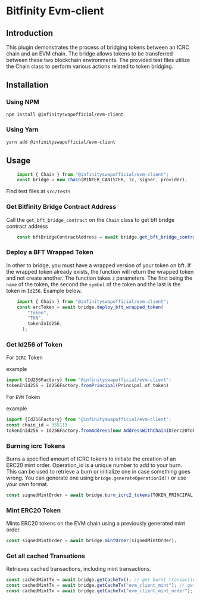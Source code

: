 
# Bitfinity Evm-client

## Introduction
This plugin demonstrates the process of bridging tokens between an ICRC chain and an EVM chain. The bridge allows tokens to be transferred between these two blockchain environments. The provided test files utilize the Chain class to perform various actions related to token bridging.

## Installation

### Using NPM

```bash
npm install @infinityswapofficial/evm-client
```

### Using Yarn

```bash
yarn add @infinityswapofficial/evm-client
```

## Usage

```js
    import { Chain } from "@infinityswapofficial/evm-client";
    const bridge = new Chain(MINTER_CANISTER, Ic, signer, provider);
```

Find test files at `src/tests`

### Get Bitfinity Bridge Contract Address
Call the `get_bft_bridge_contract` on the `Chain` class to get bft bridge contract address

```js
    const bftBridgeContractAddress = await bridge.get_bft_bridge_contract();


```

### Deploy a BFT Wrapped Token
In other to bridge, you must have a wrapped version of your token on bft. If the wrapped token already exists, the function will return the wrapped token and not create another. The function takes `3` parameters. The first being the `name` of the token, the second the `symbol` of the token and the last is the token in `Id256`. Example below.

```js
    import { Chain } from "@infinityswapofficial/evm-client";
    const ercToken = await bridge.deploy_bft_wrapped_token(
        "Token",
        "TKN",
        tokenInId256,
      );


```

### Get Id256 of Token
For `ICRC` Token

example
```js
import {Id256Factory} from "@infinityswapofficial/evm-client";
tokenInId256 = Id256Factory.fromPrincipal(Principal_of_token)
```

For `EVM` Token

example
```js
import {Id256Factory} from "@infinityswapofficial/evm-client";
const chain_id = 355113
tokenInId256 = Id256Factory.fromAddress(new AddressWithChainID(erc20TokenAddress, chain_id))
```

### Burning icrc Tokens
Burns a specified amount of ICRC tokens to initiate the creation of an ERC20 mint order. Operation_id is a unique number to add to your burn. This can be used to retrieve a burn or initialize one in case something goes wrong. You can generate one using `bridge.generateOperationId()` or use your own format.

```js
const signedMintOrder = await bridge.burn_icrc2_tokens(TOKEN_PRINCIPAL,1000000, operation_id);
```

### Mint ERC20 Token
Mints ERC20 tokens on the EVM chain using a previously generated mint order.

```js
const signedMintOrder = await bridge.mintOrder(signedMintOrder);
```

### Get all cached Transations
Retrieves cached transactions, including mint transactions.

```js
const cachedMintTx = await bridge.getCacheTx(); // get burnt transaction hash
const cachedMintTx = await bridge.getCacheTx("evm_client_mint"); // get mint results
const cachedMintTx = await bridge.getCacheTx("evm_client_mint_order"); // get mint order

```